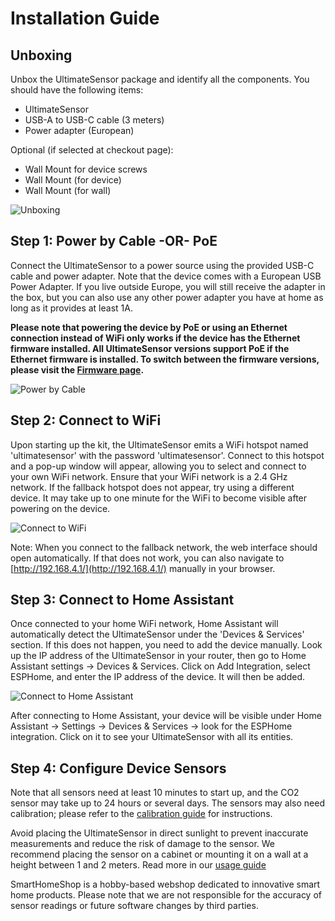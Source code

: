 # Installation Guide

## Unboxing

Unbox the UltimateSensor package and identify all the components. You should have the following items:
- UltimateSensor
- USB-A to USB-C cable (3 meters)
- Power adapter (European)

Optional (if selected at checkout page):
- Wall Mount for device screws
- Wall Mount (for device)
- Wall Mount (for wall)

![Unboxing](/images/ultimatesensor/unboxing.png)

## Step 1: Power by Cable -OR- PoE

Connect the UltimateSensor to a power source using the provided USB-C cable and power adapter. Note that the device comes with a European USB Power Adapter. If you live outside Europe, you will still receive the adapter in the box, but you can also use any other power adapter you have at home as long as it provides at least 1A.

**Please note that powering the device by PoE or using an Ethernet connection instead of WiFi only works if the device has the Ethernet firmware installed. All UltimateSensor versions support PoE if the Ethernet firmware is installed. To switch between the firmware versions, please visit the [Firmware page](firmware).**

![Power by Cable](/images/ultimatesensor/power-by-cable.png)

## Step 2: Connect to WiFi

Upon starting up the kit, the UltimateSensor emits a WiFi hotspot named 'ultimatesensor' with the password 'ultimatesensor'. Connect to this hotspot and a pop-up window will appear, allowing you to select and connect to your own WiFi network. Ensure that your WiFi network is a 2.4 GHz network. If the fallback hotspot does not appear, try using a different device. It may take up to one minute for the WiFi to become visible after powering on the device.

![Connect to WiFi](/images/ultimatesensor/connect-wifi.png)

Note: When you connect to the fallback network, the web interface should open automatically. If that does not work, you can also navigate to [http://192.168.4.1/](http://192.168.4.1/) manually in your browser.

## Step 3: Connect to Home Assistant

Once connected to your home WiFi network, Home Assistant will automatically detect the UltimateSensor under the 'Devices & Services' section. If this does not happen, you need to add the device manually. Look up the IP address of the UltimateSensor in your router, then go to Home Assistant settings -> Devices & Services. Click on Add Integration, select ESPHome, and enter the IP address of the device. It will then be added.

![Connect to Home Assistant](/images/ultimatesensor/connect-ha.png)

After connecting to Home Assistant, your device will be visible under Home Assistant -> Settings -> Devices & Services -> look for the ESPHome integration. Click on it to see your UltimateSensor with all its entities.

## Step 4: Configure Device Sensors

Note that all sensors need at least 10 minutes to start up, and the CO2 sensor may take up to 24 hours or several days. The sensors may also need calibration; please refer to the [calibration guide](calibration) for instructions.

Avoid placing the UltimateSensor in direct sunlight to prevent inaccurate measurements and reduce the risk of damage to the sensor. We recommend placing the sensor on a cabinet or mounting it on a wall at a height between 1 and 2 meters. Read more in our [usage guide](usage)

SmartHomeShop is a hobby-based webshop dedicated to innovative smart home products. Please note that we are not responsible for the accuracy of sensor readings or future software changes by third parties.